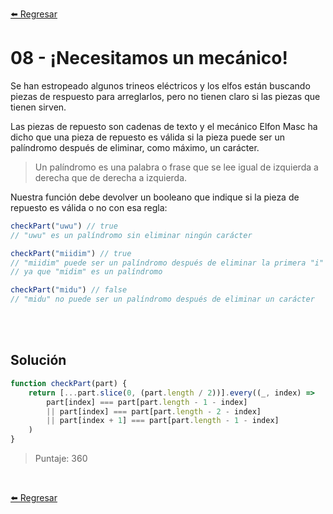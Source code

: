 [⬅️ Regresar](https://github.com/cosmoart/adventJS)

# 08 - ¡Necesitamos un mecánico!

Se han estropeado algunos trineos eléctricos y los elfos están buscando piezas de respuesto para arreglarlos, pero no tienen claro si las piezas que tienen sirven.

Las piezas de repuesto son cadenas de texto y el mecánico Elfon Masc ha dicho que una pieza de repuesto es válida si la pieza puede ser un palíndromo después de eliminar, como máximo, un carácter.

 > Un palíndromo es una palabra o frase que se lee igual de izquierda a derecha que de derecha a izquierda.

Nuestra función debe devolver un booleano que indique si la pieza de repuesto es válida o no con esa regla:

```js
checkPart("uwu") // true
// "uwu" es un palíndromo sin eliminar ningún carácter

checkPart("miidim") // true
// "miidim" puede ser un palíndromo después de eliminar la primera "i"
// ya que "midim" es un palíndromo

checkPart("midu") // false
// "midu" no puede ser un palíndromo después de eliminar un carácter
```

<br/>
<br/>

## Solución

```js
function checkPart(part) {
	return [...part.slice(0, (part.length / 2))].every((_, index) =>
		part[index] === part[part.length - 1 - index]
		|| part[index] === part[part.length - 2 - index]
		|| part[index + 1] === part[part.length - 1 - index]
	)
}
```

> Puntaje: 360

<br/>

[⬅️ Regresar](https://github.com/cosmoart/adventJS)